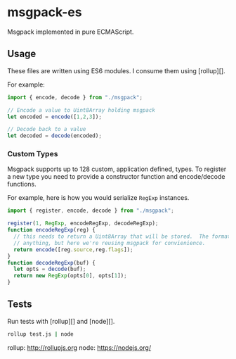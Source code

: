 # msgpack-es

Msgpack implemented in pure ECMAScript.

## Usage

These files are written using ES6 modules.  I consume them using [rollup][].

For example:

```js
import { encode, decode } from "./msgpack";

// Encode a value to Uint8Array holding msgpack
let encoded = encode([1,2,3]);

// Decode back to a value
let decoded = decode(encoded);

```

### Custom Types

Msgpack supports up to 128 custom, application defined, types.  To register a new
type you need to provide a constructor function and encode/decode functions.

For example, here is how you would serialize `RegExp` instances.

```js
import { register, encode, decode } from "./msgpack";

register(1, RegExp, encodeRegExp, decodeRegExp);
function encodeRegExp(reg) {
  // this needs to return a Uint8Array that will be stored.  The format can be
  // anything, but here we're reusing msgpack for convienience.
  return encode([reg.source,reg.flags]);
}
function decodeRegExp(buf) {
  let opts = decode(buf);
  return new RegExp(opts[0], opts[1]);
}
```

## Tests

Run tests with [rollup][] and [node][].

```sh
rollup test.js | node
```

rollup: http://rollupjs.org
node: https://nodejs.org/
